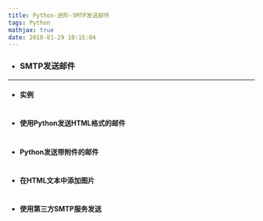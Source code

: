 ```yaml
---
title: Python-进阶-SMTP发送邮件
tags: Python
mathjax: true
date: 2018-01-29 10:15:04
---
```

- ### SMTP发送邮件

---
- #### 实例
~~~

~~~
- #### 使用Python发送HTML格式的邮件
~~~

~~~
- #### Python发送带附件的邮件
~~~

~~~
- #### 在HTML文本中添加图片
~~~

~~~
- #### 使用第三方SMTP服务发送
~~~

~~~

